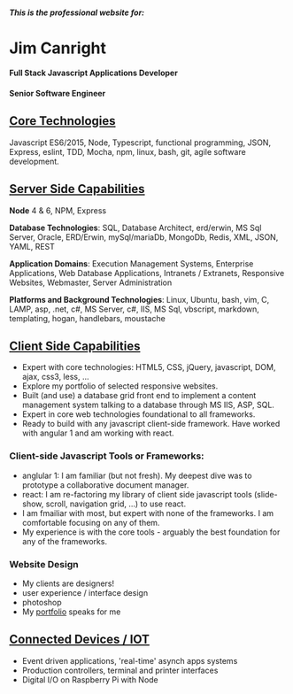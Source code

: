 ##### This is the professional website for:

# Jim Canright

#### Full Stack Javascript Applications Developer
#### Senior Software Engineer

## [Core Technologies](/core-capabilities.hmd)

Javascript ES6/2015, Node, Typescript, functional programming, JSON, Express, eslint, TDD, Mocha, npm, linux, bash, git, agile software development.

## [Server Side Capabilities](/server-side.hmd)

**Node** 4 & 6, NPM, Express

**Database Technologies**: SQL, Database Architect, erd/erwin, MS Sql Server, Oracle, ERD/Erwin, mySql/mariaDb, MongoDb, Redis, XML, JSON, YAML, REST

**Application Domains**: Execution Management Systems, Enterprise Applications, Web Database Applications, Intranets / Extranets, Responsive Websites, Webmaster, Server Administration

**Platforms and Background Technologies**: Linux, Ubuntu, bash, vim, C, LAMP, asp, .net, c#, MS Server, c#, IIS, MS Sql, vbscript, markdown, templating, hogan, handlebars, moustache

## [Client Side Capabilities](/client-side.hmd)

- Expert with core technologies: HTML5, CSS, jQuery, javascript, DOM, ajax, css3, less, ...
- Explore my portfolio of selected responsive websites.
- Built (and use) a database grid front end to implement a content management system talking to a database through MS IIS, ASP, SQL.
- Expert in core web technologies foundational to all frameworks.
- Ready to build with any javascript client-side framework.  Have worked with angular 1 and am working with react.

### Client-side Javascript Tools or Frameworks:

- anglular 1: I am familiar (but not fresh).  My deepest dive was to prototype a collaborative document manager.
- react: I am re-factoring my library of client side javascript tools (slide-show, scroll, navigation grid, ...) to use react.
- I am fmailiar with most, but expert with none of the frameworks.  I am comfortable focusing on any of them.
- My experience is with the core tools - arguably the best foundation for any of the frameworks.

### Website Design
- My clients are designers!
- user experience / interface design
- photoshop
- My [portfolio](/client-side.hmd) speaks for me

## [Connected Devices / IOT](/iot.hmd)

- Event driven applications, 'real-time' asynch apps systems
- Production controllers, terminal and printer interfaces
- Digital I/O on Raspberry Pi with Node
